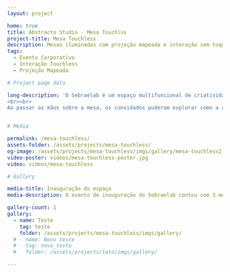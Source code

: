 ```yaml
---
layout: project

home: true
title: Abstracto Studio - Mesa Touchlss
project-title: Mesa Touchless
description: Mesas iluminadas com projeção mapeada e interação sem toque. Projeto realizado para a abertura do Sebraelab em Belo Horizonte.
tags:
  - Evento Corporativo
  - Interação Touchless
  - Projeção Mapeada

# Project page data

long-description: 'O Sebraelab é um espaço multifuncional de criatividade e inovação do Sebrae em Belo Horizonte. Para o evento de inauguração, criamos, em colaboração com a Produtora TremChic, mesas com projeção interativa sem toque.
<br><br>
Ao passar as mãos sobre a mesa, os convidados puderam explorar como a arquitetura modular do espaço cria um ambiente dinâmico que promove a participação dos usuários na construção dos possíveis layouts.'


# Media

permalink: /mesa-touchless/
assets-folder: /assets/projects/mesa-touchless/
og-image: /assets/projects/mesa-touchless/imgs/gallery/mesa-touchless2.jpeg
video-poster: videos/mesa-touchless-poster.jpg
video: videos/mesa-touchless

# Gallery

media-title: Inauguração do espaço
media-description: O evento de inauguração do Sebraelab contou com 3 mesas com interação sem toque. Cada mesa era iluminada por um projetor e possuía um sensor infravermelho para captar a movimentação das mãos dos participantes.

gallery-count: 1
gallery:
  - name: Teste
    tag: teste
    folder: /assets/projects/mesa-touchless/imgs/gallery/
  # - name: Novo teste
  #   tag: novo_teste
  #   folder: /assets/projects/tato/imgs/gallery/

---
```


